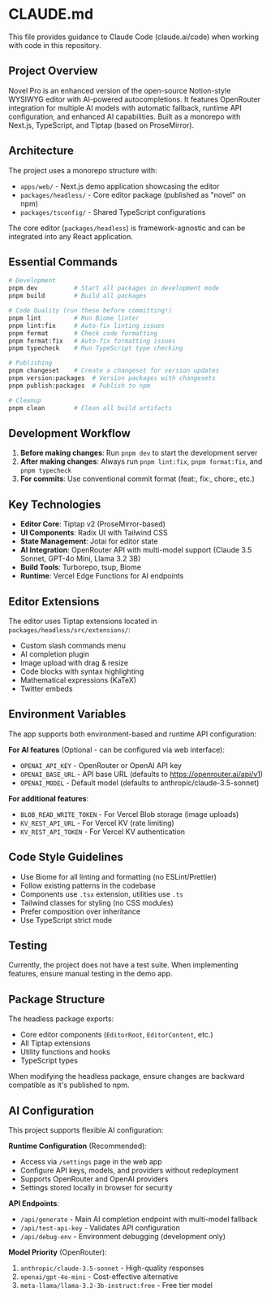 # CLAUDE.md

This file provides guidance to Claude Code (claude.ai/code) when working with code in this repository.

## Project Overview

Novel Pro is an enhanced version of the open-source Notion-style WYSIWYG editor with AI-powered autocompletions. It features OpenRouter integration for multiple AI models with automatic fallback, runtime API configuration, and enhanced AI capabilities. Built as a monorepo with Next.js, TypeScript, and Tiptap (based on ProseMirror).

## Architecture

The project uses a monorepo structure with:
- `apps/web/` - Next.js demo application showcasing the editor
- `packages/headless/` - Core editor package (published as "novel" on npm)
- `packages/tsconfig/` - Shared TypeScript configurations

The core editor (`packages/headless`) is framework-agnostic and can be integrated into any React application.

## Essential Commands

```bash
# Development
pnpm dev          # Start all packages in development mode
pnpm build        # Build all packages

# Code Quality (run these before committing!)
pnpm lint         # Run Biome linter
pnpm lint:fix     # Auto-fix linting issues
pnpm format       # Check code formatting
pnpm format:fix   # Auto-fix formatting issues
pnpm typecheck    # Run TypeScript type checking

# Publishing
pnpm changeset    # Create a changeset for version updates
pnpm version:packages  # Version packages with changesets
pnpm publish:packages  # Publish to npm

# Cleanup
pnpm clean        # Clean all build artifacts
```

## Development Workflow

1. **Before making changes**: Run `pnpm dev` to start the development server
2. **After making changes**: Always run `pnpm lint:fix`, `pnpm format:fix`, and `pnpm typecheck`
3. **For commits**: Use conventional commit format (feat:, fix:, chore:, etc.)

## Key Technologies

- **Editor Core**: Tiptap v2 (ProseMirror-based)
- **UI Components**: Radix UI with Tailwind CSS
- **State Management**: Jotai for editor state
- **AI Integration**: OpenRouter API with multi-model support (Claude 3.5 Sonnet, GPT-4o Mini, Llama 3.2 3B)
- **Build Tools**: Turborepo, tsup, Biome
- **Runtime**: Vercel Edge Functions for AI endpoints

## Editor Extensions

The editor uses Tiptap extensions located in `packages/headless/src/extensions/`:
- Custom slash commands menu
- AI completion plugin
- Image upload with drag & resize
- Code blocks with syntax highlighting
- Mathematical expressions (KaTeX)
- Twitter embeds

## Environment Variables

The app supports both environment-based and runtime API configuration:

**For AI features** (Optional - can be configured via web interface):
- `OPENAI_API_KEY` - OpenRouter or OpenAI API key
- `OPENAI_BASE_URL` - API base URL (defaults to https://openrouter.ai/api/v1)
- `OPENAI_MODEL` - Default model (defaults to anthropic/claude-3.5-sonnet)

**For additional features**:
- `BLOB_READ_WRITE_TOKEN` - For Vercel Blob storage (image uploads)
- `KV_REST_API_URL` - For Vercel KV (rate limiting)
- `KV_REST_API_TOKEN` - For Vercel KV authentication

## Code Style Guidelines

- Use Biome for all linting and formatting (no ESLint/Prettier)
- Follow existing patterns in the codebase
- Components use `.tsx` extension, utilities use `.ts`
- Tailwind classes for styling (no CSS modules)
- Prefer composition over inheritance
- Use TypeScript strict mode

## Testing

Currently, the project does not have a test suite. When implementing features, ensure manual testing in the demo app.

## Package Structure

The headless package exports:
- Core editor components (`EditorRoot`, `EditorContent`, etc.)
- All Tiptap extensions
- Utility functions and hooks
- TypeScript types

When modifying the headless package, ensure changes are backward compatible as it's published to npm.

## AI Configuration

This project supports flexible AI configuration:

**Runtime Configuration** (Recommended):
- Access via `/settings` page in the web app
- Configure API keys, models, and providers without redeployment
- Supports OpenRouter and OpenAI providers
- Settings stored locally in browser for security

**API Endpoints**:
- `/api/generate` - Main AI completion endpoint with multi-model fallback
- `/api/test-api-key` - Validates API configuration
- `/api/debug-env` - Environment debugging (development only)

**Model Priority** (OpenRouter):
1. `anthropic/claude-3.5-sonnet` - High-quality responses
2. `openai/gpt-4o-mini` - Cost-effective alternative  
3. `meta-llama/llama-3.2-3b-instruct:free` - Free tier model
